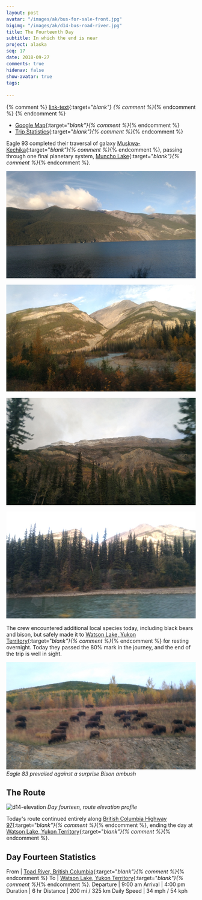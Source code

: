 ```yaml
---
layout: post
avatar: "/images/ak/bus-for-sale-front.jpg"
bigimg: "/images/ak/d14-bus-road-river.jpg"
title: The Fourteenth Day
subtitle: In which the end is near
project: alaska
seq: 17
date: 2018-09-27
comments: true
hidenav: false
show-avatar: true
tags:

---
```


{% comment %}
[link-text](link-url){:target="_blank"}
{% comment %}_{% endcomment %}
{% endcomment %}


* [Google Map](https://drive.google.com/open?id=1QToP1iDFNB0dEk8pjlkAVyIr8ThzeEdh&usp=sharing){:target="_blank"}{% comment %}_{% endcomment %} 
* [Trip Statistics](https://docs.google.com/spreadsheets/d/10dU6wdnTdiuMCkSWJ2yGe1PNjGZWlgYcmZ_RCtjf--8/edit?usp=sharing){:target="_blank"}{% comment %}_{% endcomment %}

Eagle 93 completed their traversal of galaxy 
[Muskwa-Kechika](https://en.wikipedia.org/wiki/Muskwa-Kechika_Management_Area){:target="_blank"}{% comment %}_{% endcomment %},
passing through one final planetary system, 
[Muncho Lake](https://en.wikipedia.org/wiki/Muncho_Lake_Provincial_Park){:target="_blank"}{% comment %}_{% endcomment %}.

![d14-lake-mountains-sky](/images/ak/d14-lake-mountains-sky.jpg)

![d14-mountains-sky](/images/ak/d14-mountains-sky.jpg)

![d14-rock-face](/images/ak/d14-rock-face.jpg)

![d14-smith-river-mountains](/images/ak/d14-smith-river-mountains.jpg)


The crew encountered additional local species today, including black bears and 
bison, but safely made it to 
[Watson Lake, Yukon Territory](https://en.wikipedia.org/wiki/Watson_Lake,_Yukon){:target="_blank"}{% comment %}_{% endcomment %}
for resting overnight. Today they passed the 80% mark in the journey, and
the end of the trip is well in sight.

![d14-bison-invasion](/images/ak/d14-bison-invasion.jpg)
*Eagle 83 prevailed against a surprise Bison ambush*

## The Route

![d14-elevation](/images/ak/_orig/d14-elevation.png)
*Day fourteen, route elevation profile*

Today's route continued entirely along
[British Columbia Highway 97](https://en.wikipedia.org/wiki/British_Columbia_Highway_97){:target="_blank"}{% comment %}_{% endcomment %},
ending the day at
[Watson Lake, Yukon Territory](https://en.wikipedia.org/wiki/Watson_Lake,_Yukon){:target="_blank"}{% comment %}_{% endcomment %}.

## Day Fourteen Statistics

From | [Toad River, British Columbia](https://en.wikipedia.org/wiki/Toad_River,_British_Columbia){:target="_blank"}{% comment %}_{% endcomment %}
To | [Watson Lake, Yukon Territory](https://en.wikipedia.org/wiki/Watson_Lake,_Yukon){:target="_blank"}{% comment %}_{% endcomment %}.
Departure | 9:00 am 
Arrival | 4:00 pm 
Duration | 6 hr
Distance | 200 mi / 325 km
Daily Speed | 34 mph / 54 kph

